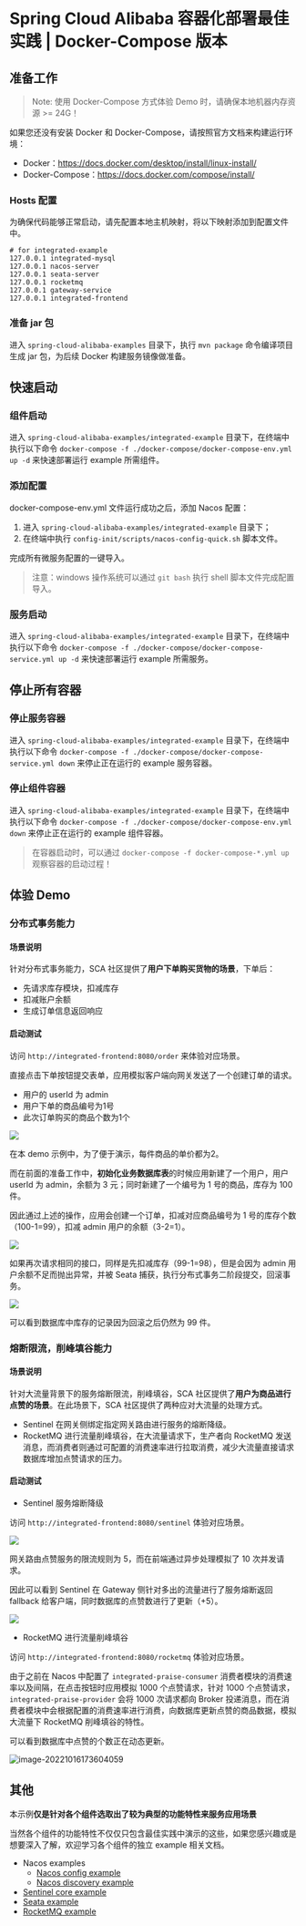 # Spring Cloud Alibaba 容器化部署最佳实践 | Docker-Compose 版本

## 准备工作

> Note: 使用 Docker-Compose 方式体验 Demo 时，请确保本地机器内存资源 >= 24G！

如果您还没有安装 Docker 和 Docker-Compose，请按照官方文档来构建运行环境：

- Docker：https://docs.docker.com/desktop/install/linux-install/
- Docker-Compose：https://docs.docker.com/compose/install/

### Hosts 配置

为确保代码能够正常启动，请先配置本地主机映射，将以下映射添加到配置文件中。

```shell
# for integrated-example
127.0.0.1 integrated-mysql
127.0.0.1 nacos-server
127.0.0.1 seata-server
127.0.0.1 rocketmq
127.0.0.1 gateway-service
127.0.0.1 integrated-frontend
```

### 准备 jar 包

进入 `spring-cloud-alibaba-examples` 目录下，执行 `mvn package` 命令编译项目生成 jar 包，为后续 Docker 构建服务镜像做准备。

## 快速启动

### 组件启动

进入 `spring-cloud-alibaba-examples/integrated-example` 目录下，在终端中执行以下命令 `docker-compose -f ./docker-compose/docker-compose-env.yml up -d` 来快速部署运行 example 所需组件。

### 添加配置

docker-compose-env.yml 文件运行成功之后，添加 Nacos 配置：

1. 进入 `spring-cloud-alibaba-examples/integrated-example` 目录下；
2. 在终端中执行 `config-init/scripts/nacos-config-quick.sh` 脚本文件。

完成所有微服务配置的一键导入。

> 注意：windows 操作系统可以通过 `git bash` 执行 shell 脚本文件完成配置导入。

### 服务启动

进入 `spring-cloud-alibaba-examples/integrated-example` 目录下，在终端中执行以下命令 `docker-compose -f ./docker-compose/docker-compose-service.yml up -d` 来快速部署运行 example 所需服务。

## 停止所有容器

### 停止服务容器

进入 `spring-cloud-alibaba-examples/integrated-example` 目录下，在终端中执行以下命令 `docker-compose -f ./docker-compose/docker-compose-service.yml down` 来停止正在运行的 example 服务容器。


### 停止组件容器

进入 `spring-cloud-alibaba-examples/integrated-example` 目录下，在终端中执行以下命令 `docker-compose -f ./docker-compose/docker-compose-env.yml down` 来停止正在运行的 example 组件容器。

> 在容器启动时，可以通过 `docker-compose -f docker-compose-*.yml up` 观察容器的启动过程！

## 体验 Demo

### 分布式事务能力

#### 场景说明

针对分布式事务能力，SCA 社区提供了**用户下单购买货物的场景**，下单后：

- 先请求库存模块，扣减库存
- 扣减账户余额
- 生成订单信息返回响应

#### 启动测试

访问 `http://integrated-frontend:8080/order` 来体验对应场景。

直接点击下单按钮提交表单，应用模拟客户端向网关发送了一个创建订单的请求。

- 用户的 userId 为 admin
- 用户下单的商品编号为1号
- 此次订单购买的商品个数为1个

![](https://my-img-1.oss-cn-hangzhou.aliyuncs.com/image-20221016155416524.png)

在本 demo 示例中，为了便于演示，每件商品的单价都为2。

而在前面的准备工作中，**初始化业务数据库表**的时候应用新建了一个用户，用户 userId 为 admin，余额为 3 元；同时新建了一个编号为 1 号的商品，库存为 100 件。

因此通过上述的操作，应用会创建一个订单，扣减对应商品编号为 1 号的库存个数（100-1=99），扣减 admin 用户的余额（3-2=1）。

![](https://my-img-1.oss-cn-hangzhou.aliyuncs.com/image-20221016155429801.png)

如果再次请求相同的接口，同样是先扣减库存（99-1=98），但是会因为 admin 用户余额不足而抛出异常，并被 Seata 捕获，执行分布式事务二阶段提交，回滚事务。

![](https://my-img-1.oss-cn-hangzhou.aliyuncs.com/image-20221016155436112.png)

可以看到数据库中库存的记录因为回滚之后仍然为 99 件。

### 熔断限流，削峰填谷能力

#### 场景说明

针对大流量背景下的服务熔断限流，削峰填谷，SCA 社区提供了**用户为商品进行点赞的场景**。在此场景下，SCA 社区提供了两种应对大流量的处理方式。

- Sentinel 在网关侧绑定指定网关路由进行服务的熔断降级。
- RocketMQ 进行流量削峰填谷，在大流量请求下，生产者向 RocketMQ 发送消息，而消费者则通过可配置的消费速率进行拉取消费，减少大流量直接请求数据库增加点赞请求的压力。

#### 启动测试

- Sentinel 服务熔断降级

访问 `http://integrated-frontend:8080/sentinel` 体验对应场景。

![](https://my-img-1.oss-cn-hangzhou.aliyuncs.com/image-20221016155501290.png)

网关路由点赞服务的限流规则为 5，而在前端通过异步处理模拟了 10 次并发请求。

因此可以看到 Sentinel 在 Gateway 侧针对多出的流量进行了服务熔断返回 fallback 给客户端，同时数据库的点赞数进行了更新（+5）。

![](https://my-img-1.oss-cn-hangzhou.aliyuncs.com/image-20220914155755103.png)

- RocketMQ 进行流量削峰填谷

访问 `http://integrated-frontend:8080/rocketmq` 体验对应场景。

由于之前在 Nacos 中配置了 `integrated-praise-consumer` 消费者模块的消费速率以及间隔，在点击按钮时应用模拟 1000 个点赞请求，针对 1000 个点赞请求，`integrated-praise-provider`
会将 1000 次请求都向 Broker 投递消息，而在消费者模块中会根据配置的消费速率进行消费，向数据库更新点赞的商品数据，模拟大流量下 RocketMQ 削峰填谷的特性。

可以看到数据库中点赞的个数正在动态更新。

![image-20221016173604059](https://my-img-1.oss-cn-hangzhou.aliyuncs.com/image-20221016173604059.png)

## 其他

本示例**仅是针对各个组件选取出了较为典型的功能特性来服务应用场景**

当然各个组件的功能特性不仅仅只包含最佳实践中演示的这些，如果您感兴趣或是想要深入了解，欢迎学习各个组件的独立 example 相关文档。

- Nacos examples
  - [Nacos config example](../../../nacos-example/readme-zh.md)
  - [Nacos discovery example](../../../nacos-example/readme-zh.md)
- [Sentinel core example](../../../sentinel-example/README-zh.md)
- [Seata example](../../../seata-example/readme-zh.md)
- [RocketMQ example](../../../rocketmq-example/readme-zh.md)


